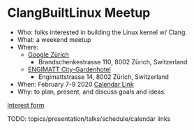 # ClangBuiltLinux Meetup

- Who: folks interested in building the Linux kernel w/ Clang.
- What: a weekend meetup
- Where:
  - [Google Zürich](https://goo.gl/maps/1TRti1tkie9YogyR9)
    - Brandschenkestrasse 110, 8002 Zürich, Switzerland
  - [ENGIMATT City-Gardenhotel](https://goo.gl/maps/TP7E26qrERPNmc979)
    - Engimattstrasse 14, 8002 Zürich, Switzerland
- When: February 7-9 2020 [Calendar Link](https://calendar.google.com/event?action=TEMPLATE&tmeid=NjBjcTRydXB1aHEyaGVpaDgyZjRiczl0cTIgbmRlc2F1bG5pZXJzQGdvb2dsZS5jb20&tmsrc=ndesaulniers%40google.com)
- Why: to plan, present, and discuss goals and ideas.

[Interest form](https://forms.gle/JEjbbkSsYphvRk7W6)


TODO: topics/presentation/talks/schedule/calendar links
